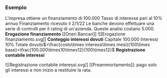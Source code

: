 ### Esempio
L'impresa ottiene un finanziamento di $100.000$
Tasso di interesse pari al 10% annuo
Finanziamento ricevuto il 2/1/22
Le banche devono effettuare una serie di controlli per il rating di un'azienda. Queste analisi costano $5.000$.
**Erogazione finanziamento** [[Oneri Bancari]]
![[Erogazione finanziamento.svg]]
**Conteggio interessi dovuti**
Capitale 100.000
Interessi 10%
Totale dovuto$=\frac{costo\times interessi\times mesi}{100\times base}=\frac{100.000\times10\times12}{100\times12}$
**Registrazione contabile interessi**

![[Registrazione contabile interessi.svg]]
[[Preammortamento]]: pago solo gli interessi e non inizio a restituire la rata.